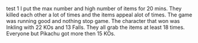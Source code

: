 
test 1
I put the max number and high number of items for 20 mins. They killed each other a lot of times and the items appeal alot of times. The game was running good and nothing stop game. The character that won was Inkling with 22 KOs and 13 Falls. They all grab the items at least 18 times. Everyone but Pikachu got more then 15 KOs.


